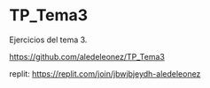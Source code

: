 # TP_Tema3
Ejercicios del tema 3.

https://github.com/aledeleonez/TP_Tema3

replit: 
https://replit.com/join/jbwjbjeydh-aledeleonez

